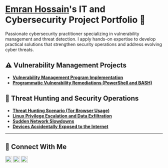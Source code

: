 # <a href="https://www.linkedin.com/in/emranhossain278/">Emran Hossain</a>'s IT and Cybersecurity Project Portfolio 🔐

Passionate cybersecurity practitioner specializing in vulnerability management and threat detection. I apply hands-on expertise to develop practical solutions that strengthen security operations and address evolving cyber threats.


## ⚠️ Vulnerability Management Projects

- **[Vulnerability Management Program Implementation](https://github.com/Emranhossain27/Vulnerability-management-program/tree/main)**
- **[Programmatic Vulnerability Remediations (PowerShell and BASH)](https://github.com/Emranhossain27/programmatic-vulnerability-remediations/tree/main)**


## 🚨 Threat Hunting and Security Operations
- **[Threat Hunting Scenario (Tor Browser Usage)](https://github.com/Emranhossain27/threat-hunting-scenario-tor/blob/main/README.md)**
- **[Linux Privilege Escalation and Data Exfiltration](https://github.com/Emranhossain27/-Linux-Privilege-Escalation-and-Data-Exfiltration)**
- **[Sudden Network Slowdowns](https://github.com/Emranhossain27/All_Threat_Hunt_Reports/blob/main/Network%20Slowdown/Network_Slowdown.md)**
- **[ Devices Accidentally Exposed to the Internet](https://github.com/Emranhossain27/All_Threat_Hunt_Reports/blob/main/Device%20Exposed/Devices%20Accidentally%20Exposed%20to%20the%20Internet.md)**
<hr/>

## 🤳 Connect With Me

[<img align="left" alt="Emran | LinkedIn" width="22px" src="https://upload.wikimedia.org/wikipedia/commons/c/ca/LinkedIn_logo_initials.png" />
][linkedin]
[<img align="left" alt="Emran | Instagram" width="22px" src="https://cdn.simpleicons.org/instagram" />][instagram]
[<img align="left" alt="Emran | Facebook" width="22px" src="https://cdn-icons-png.flaticon.com/512/733/733547.png" />](https://www.facebook.com/emran.h.982)

[linkedin]: https://www.linkedin.com/in/emran-hossain-934349257/
[instagram]: https://www.instagram.com/emranh9801/
[facebook]: https://www.facebook.com/emran.h.982



<!--
<img width="35" alt="image" src="https://github.com/user-attachments/assets/2f41c7cd-5ea8-4475-b451-a37161b6c3fb"> 
<img width="35" alt="image" src="https://github.com/user-attachments/assets/77649969-9910-4994-8b96-74a116cfb2a8">
-->
